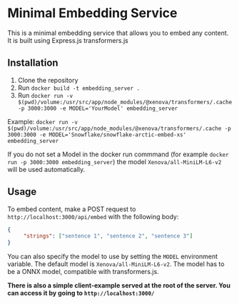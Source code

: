 # Minimal Embedding Service
This is a minimal embedding service that allows you to embed any content. It is built using Express.js transformers.js

## Installation
1. Clone the repository
2. Run `docker build -t embedding_server .`
3. Run `docker run -v $(pwd)/volume:/usr/src/app/node_modules/@xenova/transformers/.cache -p 3000:3000 -e MODEL='YourModel' embedding_server`

Example: `docker run -v $(pwd)/volume:/usr/src/app/node_modules/@xenova/transformers/.cache -p 3000:3000 -e MODEL='Snowflake/snowflake-arctic-embed-xs' embedding_server`

If you do not set a Model in the docker run commmand (for example `docker run -p 3000:3000 embedding_server`) the model `Xenova/all-MiniLM-L6-v2` will be used automatically.
## Usage
To embed content, make a POST request to `http://localhost:3000/api/embed` with the following body:
```json
{
     "strings": ["sentence 1", "sentence 2", "sentence 3"] 
}
```

You can also specify the model to use by setting the `MODEL` environment variable. The default model is `Xenova/all-MiniLM-L6-v2`.
The model has to be a ONNX model, compatible with transformers.js.

**There is also a simple client-example served at the root of the server. You can access it by going to `http://localhost:3000/`**
